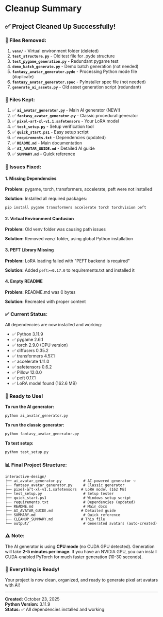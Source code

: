 # Cleanup Summary

## ✅ Project Cleaned Up Successfully!

### 📁 Files Removed:
1. **`venv/`** - Virtual environment folder (deleted)
2. **`test_structure.py`** - Old test file for .pyde structure
3. **`test_pygame_generation.py`** - Redundant pygame test
4. **`demo_batch_generate.py`** - Demo batch generation (not needed)
5. **`fantasy_avatar_generator.pyde`** - Processing Python mode file (duplicate)
6. **`fantasy_avatar_generator.spec`** - PyInstaller spec file (not needed)
7. **`generate_ai_assets.py`** - Old asset generation script (redundant)

### 📁 Files Kept:
1. ✅ **`ai_avatar_generator.py`** - Main AI generator (NEW!)
2. ✅ **`fantasy_avatar_generator.py`** - Classic procedural generator
3. ✅ **`pixel-art-xl-v1.1.safetensors`** - Your LoRA model
4. ✅ **`test_setup.py`** - Setup verification tool
5. ✅ **`quick_start.ps1`** - Easy setup script
6. ✅ **`requirements.txt`** - Dependencies (updated)
7. ✅ **`README.md`** - Main documentation
8. ✅ **`AI_AVATAR_GUIDE.md`** - Detailed AI guide
9. ✅ **`SUMMARY.md`** - Quick reference

### 🔧 Issues Fixed:

#### 1. **Missing Dependencies**
**Problem:** pygame, torch, transformers, accelerate, peft were not installed

**Solution:** Installed all required packages:
```bash
pip install pygame transformers accelerate torch torchvision peft
```

#### 2. **Virtual Environment Confusion**
**Problem:** Old venv folder was causing path issues

**Solution:** Removed `venv/` folder, using global Python installation

#### 3. **PEFT Library Missing**
**Problem:** LoRA loading failed with "PEFT backend is required"

**Solution:** Added `peft>=0.17.0` to requirements.txt and installed it

#### 4. **Empty README**
**Problem:** README.md was 0 bytes

**Solution:** Recreated with proper content

### ✅ Current Status:

All dependencies are now installed and working:
- ✅ Python 3.11.9
- ✅ pygame 2.6.1
- ✅ torch 2.9.0 (CPU version)
- ✅ diffusers 0.35.2
- ✅ transformers 4.57.1
- ✅ accelerate 1.11.0
- ✅ safetensors 0.6.2
- ✅ Pillow 12.0.0
- ✅ peft 0.17.1
- ✅ LoRA model found (162.6 MB)

### 🚀 Ready to Use!

**To run the AI generator:**
```bash
python ai_avatar_generator.py
```

**To run the classic generator:**
```bash
python fantasy_avatar_generator.py
```

**To test setup:**
```bash
python test_setup.py
```

### 📊 Final Project Structure:

```
interactive-design/
├── ai_avatar_generator.py          # AI-powered generator ✨
├── fantasy_avatar_generator.py     # Classic generator
├── pixel-art-xl-v1.1.safetensors  # LoRA model (162 MB)
├── test_setup.py                   # Setup tester
├── quick_start.ps1                 # Windows setup script
├── requirements.txt                # Dependencies (updated)
├── README.md                       # Main docs
├── AI_AVATAR_GUIDE.md             # Detailed guide
├── SUMMARY.md                      # Quick reference
├── CLEANUP_SUMMARY.md             # This file
└── output/                         # Generated avatars (auto-created)
```

### ⚠️ Note:

The AI generator is using **CPU mode** (no CUDA GPU detected). Generation will take **2-5 minutes per image**. If you have an NVIDIA GPU, you can install CUDA-enabled PyTorch for much faster generation (10-30 seconds).

### 🎉 Everything is Ready!

Your project is now clean, organized, and ready to generate pixel art avatars with AI!

---

**Created:** October 23, 2025  
**Python Version:** 3.11.9  
**Status:** ✅ All dependencies installed and working
